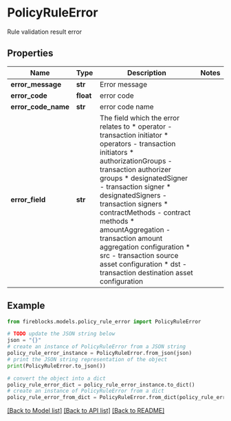 # PolicyRuleError

Rule validation result error

## Properties

Name | Type | Description | Notes
------------ | ------------- | ------------- | -------------
**error_message** | **str** | Error message | 
**error_code** | **float** | error code | 
**error_code_name** | **str** | error code name | 
**error_field** | **str** | The field which the error relates to * operator - transaction initiator * operators - transaction initiators * authorizationGroups - transaction authorizer groups * designatedSigner - transaction signer * designatedSigners - transaction signers * contractMethods - contract methods * amountAggregation - transaction amount aggregation configuration * src - transaction source asset configuration * dst - transaction destination asset configuration  | 

## Example

```python
from fireblocks.models.policy_rule_error import PolicyRuleError

# TODO update the JSON string below
json = "{}"
# create an instance of PolicyRuleError from a JSON string
policy_rule_error_instance = PolicyRuleError.from_json(json)
# print the JSON string representation of the object
print(PolicyRuleError.to_json())

# convert the object into a dict
policy_rule_error_dict = policy_rule_error_instance.to_dict()
# create an instance of PolicyRuleError from a dict
policy_rule_error_from_dict = PolicyRuleError.from_dict(policy_rule_error_dict)
```
[[Back to Model list]](../README.md#documentation-for-models) [[Back to API list]](../README.md#documentation-for-api-endpoints) [[Back to README]](../README.md)


